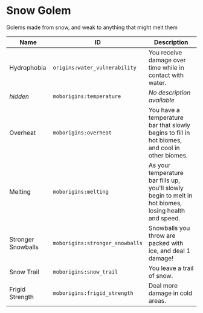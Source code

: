 # Snow Golem
Golems made from snow, and weak to anything that might melt them

| Name | ID | Description |
| ----- | ---- | ------------- |
| Hydrophobia | `origins:water_vulnerability` | You receive damage over time while in contact with water. |
| *hidden* | `moborigins:temperature` | *No description available* |
| Overheat | `moborigins:overheat` | You have a temperature bar that slowly begins to fill in hot biomes, and cool in other biomes. |
| Melting | `moborigins:melting` | As your temperature bar fills up, you'll slowly begin to melt in hot biomes, losing health and speed. |
| Stronger Snowballs | `moborigins:stronger_snowballs` | Snowballs you throw are packed with ice, and deal 1 damage! |
| Snow Trail | `moborigins:snow_trail` | You leave a trail of snow. |
| Frigid Strength | `moborigins:frigid_strength` | Deal more damage in cold areas. |
